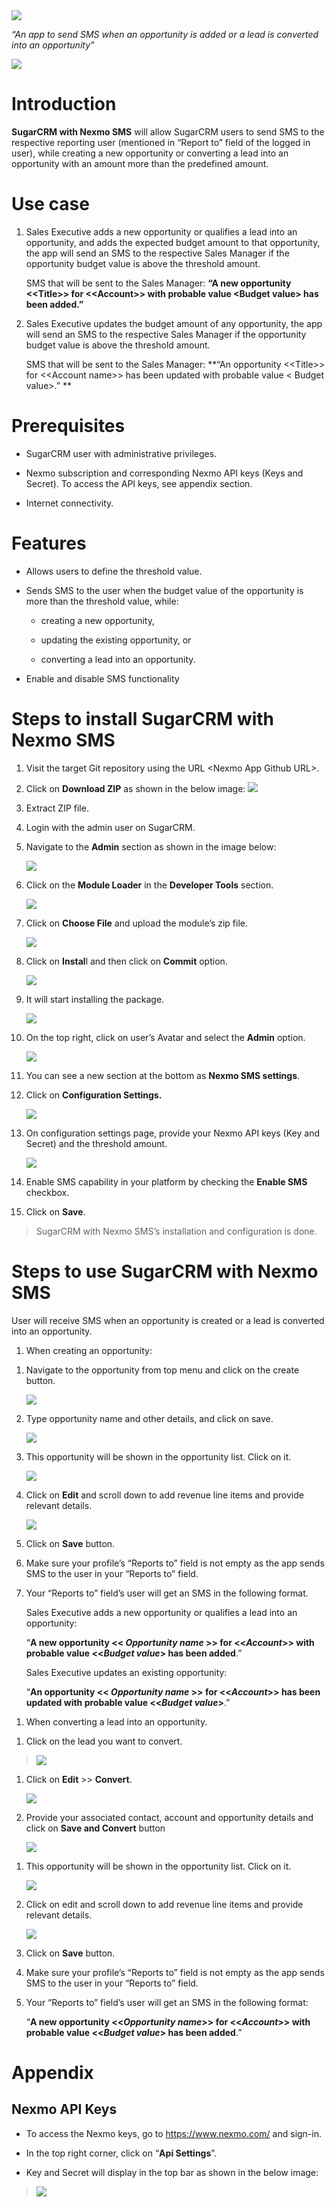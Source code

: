 <img src="https://github.com/AdvaiyaLabs/SugarCRM-with-Nexmo-SMS/tree/master/docs/image1.png">

*“An app to send SMS when an opportunity is added or a lead is converted into an opportunity”*

<img src="https://github.com/AdvaiyaLabs/SugarCRM-with-Nexmo-SMS/tree/master/docs/image2.png">

Introduction
============

**SugarCRM with Nexmo SMS** will allow SugarCRM users to send SMS to the respective reporting user (mentioned in “Report to” field of the logged in user), while creating a new opportunity or converting a lead into an opportunity with an amount more than the predefined amount.

Use case
========

1.  Sales Executive adds a new opportunity or qualifies a lead into an opportunity, and adds the expected budget amount to that opportunity, the app will send an SMS to the respective Sales Manager if the opportunity budget value is above the threshold amount.

    SMS that will be sent to the Sales Manager: **“A new opportunity &lt;&lt;Title&gt;&gt; for &lt;&lt;Account&gt;&gt; with probable value &lt;Budget value&gt; has been added.”**

2.  Sales Executive updates the budget amount of any opportunity, the app will send an SMS to the respective Sales Manager if the opportunity budget value is above the threshold amount.

    SMS that will be sent to the Sales Manager: **“An opportunity &lt;&lt;Title&gt;&gt; for &lt;&lt;Account name&gt;&gt; has been updated with probable value &lt; Budget value&gt;.” **

Prerequisites 
==============

-   SugarCRM user with administrative privileges.

-   Nexmo subscription and corresponding Nexmo API keys (Keys and Secret). To access the API keys, see appendix section.

-   Internet connectivity.

Features 
=========

-   Allows users to define the threshold value.

-   Sends SMS to the user when the budget value of the opportunity is more than the threshold value, while:

    -   creating a new opportunity,

    -   updating the existing opportunity, or

    -   converting a lead into an opportunity.

-   Enable and disable SMS functionality

Steps to install SugarCRM with Nexmo SMS
========================================

1.  Visit the target Git repository using the URL &lt;Nexmo App Github URL&gt;.

2.  Click on **Download ZIP** as shown in the below image:
    <img src="https://github.com/AdvaiyaLabs/SugarCRM-with-Nexmo-SMS/tree/master/docs/image3.png">

3.  Extract ZIP file.

4.  Login with the admin user on SugarCRM.

5.  Navigate to the **Admin** section as shown in the image below:

    <img src="https://github.com/AdvaiyaLabs/SugarCRM-with-Nexmo-SMS/tree/master/docs/image4.png">

6.  Click on the **Module Loader** in the **Developer Tools** section.

    <img src="https://github.com/AdvaiyaLabs/SugarCRM-with-Nexmo-SMS/tree/master/docs/image5.png">

7.  Click on **Choose File** and upload the module’s zip file.

    <img src="https://github.com/AdvaiyaLabs/SugarCRM-with-Nexmo-SMS/tree/master/docs/image6.png">

8.  Click on **Instal**l and then click on **Commit** option.

    <img src="https://github.com/AdvaiyaLabs/SugarCRM-with-Nexmo-SMS/tree/master/docs/image7.png">

9.  It will start installing the package.

    <img src="https://github.com/AdvaiyaLabs/SugarCRM-with-Nexmo-SMS/tree/master/docs/image8.png">

10. On the top right, click on user’s Avatar and select the **Admin** option.

    <img src="https://github.com/AdvaiyaLabs/SugarCRM-with-Nexmo-SMS/tree/master/docs/image4.png">

11. You can see a new section at the bottom as **Nexmo SMS settings**.

12. Click on **Configuration Settings.**

    <img src="https://github.com/AdvaiyaLabs/SugarCRM-with-Nexmo-SMS/tree/master/docs/image9.png">

13. On configuration settings page, provide your Nexmo API keys (Key and Secret) and the threshold amount.

    <img src="https://github.com/AdvaiyaLabs/SugarCRM-with-Nexmo-SMS/tree/master/docs/image10.png">

14. Enable SMS capability in your platform by checking the **Enable SMS** checkbox.

15. Click on **Save**.

> SugarCRM with Nexmo SMS’s installation and configuration is done.

<span id="_Toc432770621" class="anchor"></span>

Steps to use SugarCRM with Nexmo SMS
====================================

User will receive SMS when an opportunity is created or a lead is converted into an opportunity.

1.  When creating an opportunity:

<!-- -->

1.  Navigate to the opportunity from top menu and click on the create button.

    <img src="https://github.com/AdvaiyaLabs/SugarCRM-with-Nexmo-SMS/tree/master/docs/image11.png">

2.  Type opportunity name and other details, and click on save.

    <img src="https://github.com/AdvaiyaLabs/SugarCRM-with-Nexmo-SMS/tree/master/docs/image12.png">

3.  This opportunity will be shown in the opportunity list. Click on it.

    <img src="https://github.com/AdvaiyaLabs/SugarCRM-with-Nexmo-SMS/tree/master/docs/image13.png">

4.  Click on **Edit** and scroll down to add revenue line items and provide relevant details.

    <img src="https://github.com/AdvaiyaLabs/SugarCRM-with-Nexmo-SMS/tree/master/docs/image14.png">

5.  Click on **Save** button.

6.  Make sure your profile’s “Reports to” field is not empty as the app sends SMS to the user in your “Reports to” field.

7.  Your “Reports to” field’s user will get an SMS in the following format.

    Sales Executive adds a new opportunity or qualifies a lead into an opportunity:

    “**A new opportunity &lt;&lt; *Opportunity name* &gt;&gt; for &lt;&lt;*Account*&gt;&gt; with probable value &lt;&lt;*Budget value*&gt; has been added**.”

    Sales Executive updates an existing opportunity:

    “**An opportunity &lt;&lt; *Opportunity name* &gt;&gt; for &lt;&lt;*Account*&gt;&gt; has been updated with probable value &lt;&lt;*Budget value*&gt;**.”

<!-- -->

1.  When converting a lead into an opportunity.

<!-- -->

1.  Click on the lead you want to convert.

> <img src="https://github.com/AdvaiyaLabs/SugarCRM-with-Nexmo-SMS/tree/master/docs/image15.png">

1.  Click on **Edit** &gt;&gt; **Convert**.

    <img src="https://github.com/AdvaiyaLabs/SugarCRM-with-Nexmo-SMS/tree/master/docs/image16.png">

2.  Provide your associated contact, account and opportunity details and click on **Save and Convert** button

    <img src="https://github.com/AdvaiyaLabs/SugarCRM-with-Nexmo-SMS/tree/master/docs/image17.png">

<!-- -->

1.  This opportunity will be shown in the opportunity list. Click on it.

    <img src="https://github.com/AdvaiyaLabs/SugarCRM-with-Nexmo-SMS/tree/master/docs/image13.png">

2.  Click on edit and scroll down to add revenue line items and provide relevant details.

    <img src="https://github.com/AdvaiyaLabs/SugarCRM-with-Nexmo-SMS/tree/master/docs/image14.png">

3.  Click on **Save** button.

4.  Make sure your profile’s “Reports to” field is not empty as the app sends SMS to the user in your “Reports to” field.

5.  Your “Reports to” field’s user will get an SMS in the following format:

    “**A new opportunity &lt;&lt;*Opportunity name*&gt;&gt; for &lt;&lt;*Account*&gt;&gt; with probable value &lt;&lt;*Budget value*&gt; has been added**.”

<span id="_Toc432770622" class="anchor"></span>

Appendix
========

<span id="_Toc432770623" class="anchor"><span id="_Toc436392225" class="anchor"></span></span>Nexmo API Keys
------------------------------------------------------------------------------------------------------------

-   To access the Nexmo keys, go to <https://www.nexmo.com/> and sign-in.

-   In the top right corner, click on “**Api Settings**”.

-   Key and Secret will display in the top bar as shown in the below image:

> <img src="https://github.com/AdvaiyaLabs/SugarCRM-with-Nexmo-SMS/tree/master/docs/image18.png">
